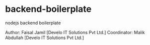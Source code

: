 # backend-boilerplate
 nodejs backend boilerplate

Author: Faisal Jamil [Develo IT Solutions Pvt Ltd.]
Coordinator: Malik Abdullah [Develo IT Solutions Pvt Ltd.]
